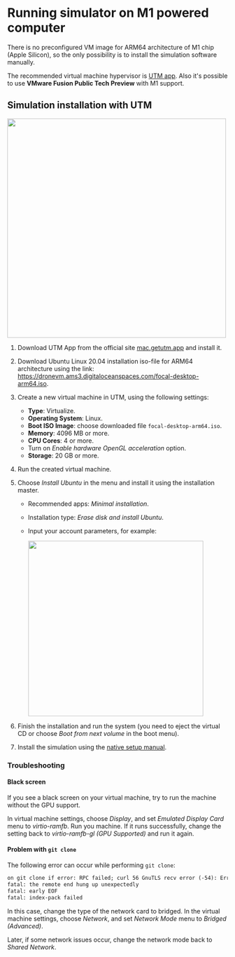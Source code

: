 # Running simulator on M1 powered computer

There is no preconfigured VM image for ARM64 architecture of M1 chip (Apple Silicon), so the only possibility is to install the simulation software manually.

The recommended virtual machine hypervisor is [UTM app](https://mac.getutm.app/). Also it's possible to use **VMware Fusion Public Tech Preview** with M1 support.

## Simulation installation with UTM

<img src="../assets/simulation_utm.png" width=500 class="center zoom">

1. Download UTM App from the official site [mac.getutm.app](https://mac.getutm.app/) and install it.
2. Download Ubuntu Linux 20.04 installation iso-file for ARM64 architecture using the link: https://dronevm.ams3.digitaloceanspaces.com/focal-desktop-arm64.iso.
3. Create a new virtual machine in UTM, using the following settings:

    * **Type**: Virtualize.
    * **Operating System**: Linux.
    * **Boot ISO Image**: choose downloaded file `focal-desktop-arm64.iso`.
    * **Memory**: 4096 MB or more.
    * **CPU Cores**: 4 or more.
    * Turn on *Enable hardware OpenGL acceleration* option.
    * **Storage**: 20 GB or more.

4. Run the created virtual machine.
5. Choose *Install Ubuntu* in the menu and install it using the installation master.

    * Recommended apps: *Minimal installation*.
    * Installation type: *Erase disk and install Ubuntu*.
    * Input your account parameters, for example:

        <img src="../assets/simulation_ubuntu_account.png" width=400 class="center zoom">

6. Finish the installation and run the system (you need to eject the virtual CD or choose *Boot from next volume* in the boot menu).
7. Install the simulation using the [native setup manual](simulation_native.md).

### Troubleshooting

#### Black screen

If you see a black screen on your virtual machine, try to run the machine without the GPU support.

In virtual machine settings, choose *Display*, and set *Emulated Display Card* menu to *virtio-ramfb*. Run you machine. If it runs successfully, change the setting back to *virtio-ramfb-gl (GPU Supported)* and run it again.

#### Problem with `git clone`

The following error can occur while performing `git clone`:

```txt
on git clone if error: RPC failed; curl 56 GnuTLS recv error (-54): Error in the pull function.
fatal: the remote end hung up unexpectedly
fatal: early EOF
fatal: index-pack failed
```

In this case, change the type of the network card to bridged. In the virtual machine settings, choose *Network*, and set *Network Mode* menu to *Bridged (Advanced)*.

Later, if some network issues occur, change the network mode back to *Shared Network*.
